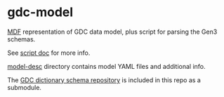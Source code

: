 gdc-model
====

[MDF](https://github.com/CBIIT/bento-mdf) representation of GDC data model,
plus script for parsing the Gen3 schemas. 

See [script doc](./slurp-gdc.md) for more info.

[model-desc](./model-desc) directory contains model YAML files and additional info.

The [GDC dictionary schema repository](https://github.com/NCI-GDC/gdcdictionary.git) 
is included in this repo as a submodule.
